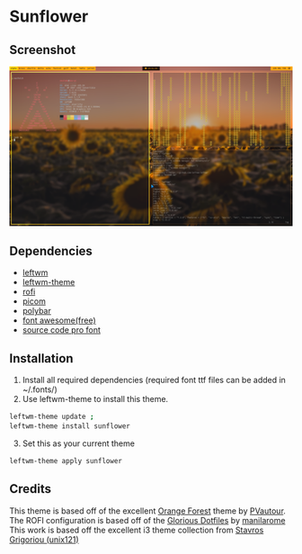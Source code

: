 # Sunflower

## Screenshot

![Sunflower Screenshot](./images/sunflower.png)

## Dependencies

- [leftwm](https://github.com/leftwm/leftwm)
- [leftwm-theme](https://github.com/leftwm/leftwm-theme)
- [rofi](https://github.com/davatorium/rofi)
- [picom](https://github.com/yshui/picom)
- [polybar](https://github.com/polybar/polybar)
- [font awesome(free)](https://github.com/FortAwesome/Font-Awesome)
- [source code pro font](https://github.com/adobe-fonts/source-code-pro)

## Installation

1. Install all required dependencies (required font ttf files can be added in ~/.fonts/)
2. Use leftwm-theme to install this theme.

```BASH
leftwm-theme update ;
leftwm-theme install sunflower
```

3. Set this as your current theme

```BASH
leftwm-theme apply sunflower
```

## Credits

This theme is based off of the excellent [Orange Forest](https://github.com/PVautour/leftwm-theme-orange-forest/) theme by [PVautour](https://github.com/PVautour). 
The ROFI configuration is based off of the [Glorious Dotfiles](https://github.com/manilarome/the-glorious-dotfiles) by [manilarome](https://github.com/manilarome/)
This work is based off the excellent i3 theme collection from [Stavros Grigoriou (unix121)](https://github.com/unix121)

